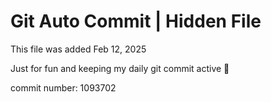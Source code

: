 # Git Auto Commit | Hidden File

This file was added Feb 12, 2025

Just for fun and keeping my daily git commit active 🤪

commit number: 1093702
